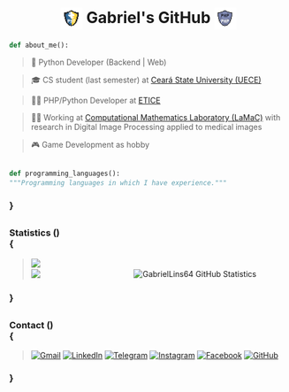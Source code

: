 <h1 align="center">
  <img src="imgs/python.png" width="40" style="display: inline-block; vertical-align: middle;">
  Gabriel's GitHub
  <img src="imgs/php.png" width="40" style="display: inline-block; vertical-align: middle;">
</h1>

```python
def about_me():
```

> 🐍 Python Developer (Backend | Web)

> 🎓 CS student (last semester) at <a href="http://www.uece.br/">Ceará State University (UECE)</a>

> 🧑‍💻 PHP/Python Developer at <a href="https://www.etice.ce.gov.br/">ETICE</a>

> 🧑‍🔬 Working at [Computational Mathematics Laboratory (LaMaC)](https://github.com/LAMAC-UECE) with research in Digital Image Processing applied to medical images

> 🎮 Game Development as hobby

##

```python
def programming_languages():
"""Programming languages in which I have experience."""
```

<h3> } </h3>

##

<h3> Statistics () <br>{ </h3>

> <img src="https://komarev.com/ghpvc/?username=GabrielLins64&color=brightgreen&style=plastic"/><br>
> <a href="https://github.com/GabrielLins64/">
 > <img align="right" src="https://github-readme-stats.vercel.app/api?username=GabrielLins64&theme=chartreuse-dark&show_icons=true&count_private=true&hide=issues" width="60%" alt="GabrielLins64 GitHub Statistics"/>
 > <img src="https://github-readme-stats.vercel.app/api/top-langs/?username=GabrielLins64&theme=chartreuse-dark" width="35%"/>
</a>

<h3> } </h3>

##

<h3> Contact () <br>{ </h3>

> [![Gmail](https://img.shields.io/badge/-Gmail-FF0000?style=flat-square&logo=Gmail&logoColor=white&link=mailto:gabrielinsmelo@gmail.com)](mailto:gabrielinsmelo@gmail.com)
[![LinkedIn](https://img.shields.io/badge/-LinkedIn-blue?style=flat-square&logo=Linkedin&logoColor=white&link=https://www.linkedin.com/in/gabrielfurtadolinsmelo/)](https://www.linkedin.com/in/gabrielfurtadolinsmelo//)
[![Telegram](https://img.shields.io/badge/-Telegram-0e76a8?style=flat-square&logo=Telegram&logoColor=white&link=https://t.me/GabrielLins64)](https://t.me/GabrielLins64)
[![Instagram](https://img.shields.io/badge/-Instagram-f56200?style=flat-square&logo=instagram&logoColor=orange&labelColor=purple)](https://www.instagram.com/gabrielins.cpp/)
[![Facebook](https://img.shields.io/badge/-Facebook-ffffff?style=flat-square&logo=facebook&logoColor=blue)](https://www.facebook.com/Gen.Gabriel.Lins)
[![GitHub](https://img.shields.io/github/followers/GabrielLins64?label=follow&style=social)](https://github.com/GabrielLins64/)

<h3> } </h3>
